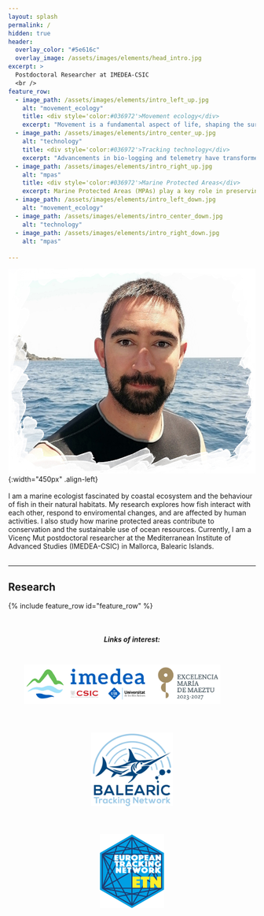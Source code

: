 ```yaml
---
layout: splash
permalink: /
hidden: true
header:
  overlay_color: "#5e616c"
  overlay_image: /assets/images/elements/head_intro.jpg
excerpt: >
  Postdoctoral Researcher at IMEDEA-CSIC
  <br />
feature_row:
  - image_path: /assets/images/elements/intro_left_up.jpg
    alt: "movement_ecology"
    title: <div style='color:#036972'>Movement ecology</div>
    excerpt: "Movement is a fundamental aspect of life, shaping the survival, reproduction, and interactions of individuals. Understanding how fish move helps reveal their social dynamics, habitat use, and responses to environmental changes. My research explores these movement patterns to uncover how fish interact with each other and their surroundings, and how human activities and shifting environmental conditions influence their behavior."
  - image_path: /assets/images/elements/intro_center_up.jpg
    alt: "technology"
    title: <div style='color:#036972'>Tracking technology</div>
    excerpt: "Advancements in bio-logging and telemetry have transformed our ability to study marine ecosystems. I apply state-of-the-art tracking technologies, from high-resolution systems to large-scale acoustic arrays, to gain new insights into fish behavior. These methods generate vast datasets, requiring innovative analytical approaches. By combining advanced statistical and modeling techniques, I extract meaningful ecological patterns that inform conservation and management decisions."
  - image_path: /assets/images/elements/intro_right_up.jpg
    alt: "mpas"
    title: <div style='color:#036972'>Marine Protected Areas</div>
    excerpt: Marine Protected Areas (MPAs) play a key role in preserving biodiversity and mitigating human impacts on marine ecosystems. A significant part of my research focuses on understanding how MPAs support fish population recovery and enhance ecosystem resilience. Through long-term monitoring and targeted research projects, I study how fish communities respond to protection measures and how extreme events, such as marine heatwaves, affect benthic ecosystems."
  - image_path: /assets/images/elements/intro_left_down.jpg
    alt: "movement_ecology"
  - image_path: /assets/images/elements/intro_center_down.jpg
    alt: "technology"
  - image_path: /assets/images/elements/intro_right_down.jpg
    alt: "mpas"

---
```


![](/assets/images/intro_eneko.jpg){:width="450px" .align-left}
<br />
<br />
I am a marine ecologist fascinated by coastal ecosystem and the behaviour of fish in their natural habitats. My research explores how fish interact with each other, respond to enviromental changes, and are affected by human activities. I also study how marine protected areas contribute to conservation and the sustainable use of ocean resources. Currently, I am a Vicenç Mut postdoctoral researcher at the Mediterranean Institute of Advanced Studies (IMEDEA-CSIC) in Mallorca, Balearic Islands.
<br />
<br />
<hr />

## Research
{% include feature_row id="feature_row" %}

<br />


<div style="text-align:center;">
  <h5> Links of interest: </h5>

  <a href="https://imedea.uib-csic.es/en/"><img src="/assets/images/logo_imedea.jpg"  style="height:80px;margin-right:40px;margin-left:0px;margin-top:20px;margin-bottom:20px"></a>

  <a href="https://trackingfish.com/"><img src="/assets/images/logo_btn.jpg" style="height:150px;margin-right:40px;margin-left:40px;margin-top:20px;margin-bottom:20px"></a>

  <a href="https://europeantrackingnetwork.org/"><img src="/assets/images/logo_etn.png" style="height:150px;margin-right:40px;margin-left:40px;margin-top:20px;margin-bottom:20px"></a>
</div>